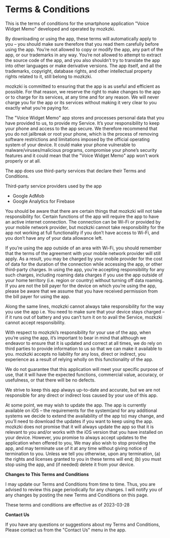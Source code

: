 # Terms & Conditions

This is the terms of conditions for the smartphone application "Voice Widget Memo" developed and operated by mozkzki.

By downloading or using the app, these terms will automatically apply to you – you should make sure therefore that you read them carefully before using the app. You’re not allowed to copy or modify the app, any part of the app, or our trademarks in any way. You’re not allowed to attempt to extract the source code of the app, and you also shouldn’t try to translate the app into other languages or make derivative versions. The app itself, and all the trademarks, copyright, database rights, and other intellectual property rights related to it, still belong to mozkzki.

mozkzki is committed to ensuring that the app is as useful and efficient as possible. For that reason, we reserve the right to make changes to the app or to charge for its services, at any time and for any reason. We will never charge you for the app or its services without making it very clear to you exactly what you’re paying for.

The "Voice Widget Memo" app stores and processes personal data that you have provided to us, to provide my Service. It’s your responsibility to keep your phone and access to the app secure. We therefore recommend that you do not jailbreak or root your phone, which is the process of removing software restrictions and limitations imposed by the official operating system of your device. It could make your phone vulnerable to malware/viruses/malicious programs, compromise your phone’s security features and it could mean that the "Voice Widget Memo" app won’t work properly or at all.

The app does use third-party services that declare their Terms and Conditions.

Third-party service providers used by the app

* Google AdMob
* Google Analytics for Firebase

You should be aware that there are certain things that mozkzki will not take responsibility for. Certain functions of the app will require the app to have an active internet connection. The connection can be Wi-Fi or provided by your mobile network provider, but mozkzki cannot take responsibility for the app not working at full functionality if you don’t have access to Wi-Fi, and you don’t have any of your data allowance left.

If you’re using the app outside of an area with Wi-Fi, you should remember that the terms of the agreement with your mobile network provider will still apply. As a result, you may be charged by your mobile provider for the cost of data for the duration of the connection while accessing the app, or other third-party charges. In using the app, you’re accepting responsibility for any such charges, including roaming data charges if you use the app outside of your home territory (i.e. region or country) without turning off data roaming. If you are not the bill payer for the device on which you’re using the app, please be aware that we assume that you have received permission from the bill payer for using the app.

Along the same lines, mozkzki cannot always take responsibility for the way you use the app i.e. You need to make sure that your device stays charged – if it runs out of battery and you can’t turn it on to avail the Service, mozkzki cannot accept responsibility.

With respect to mozkzki’s responsibility for your use of the app, when you’re using the app, it’s important to bear in mind that although we endeavor to ensure that it is updated and correct at all times, we do rely on third parties to provide information to us so that we can make it available to you. mozkzki accepts no liability for any loss, direct or indirect, you experience as a result of relying wholly on this functionality of the app.

We do not guarantee that this application will meet your specific purpose of use, that it will have the expected functions, commercial value, accuracy, or usefulness, or that there will be no defects.

We strive to keep this app always up-to-date and accurate, but we are not responsible for any direct or indirect loss caused by your use of this app.

At some point, we may wish to update the app. The app is currently available on iOS – the requirements for the system(and for any additional systems we decide to extend the availability of the app to) may change, and you’ll need to download the updates if you want to keep using the app. mozkzki does not promise that it will always update the app so that it is relevant to you and/or works with the iOS version that you have installed on your device. However, you promise to always accept updates to the application when offered to you, We may also wish to stop providing the app, and may terminate use of it at any time without giving notice of termination to you. Unless we tell you otherwise, upon any termination, (a) the rights and licenses granted to you in these terms will end; (b) you must stop using the app, and (if needed) delete it from your device.

**Changes to This Terms and Conditions**

I may update our Terms and Conditions from time to time. Thus, you are advised to review this page periodically for any changes. I will notify you of any changes by posting the new Terms and Conditions on this page.

These terms and conditions are effective as of 2023-03-28

**Contact Us**

If you have any questions or suggestions about my Terms and Conditions, Please contact us from the "Contact Us" menu in the app.
